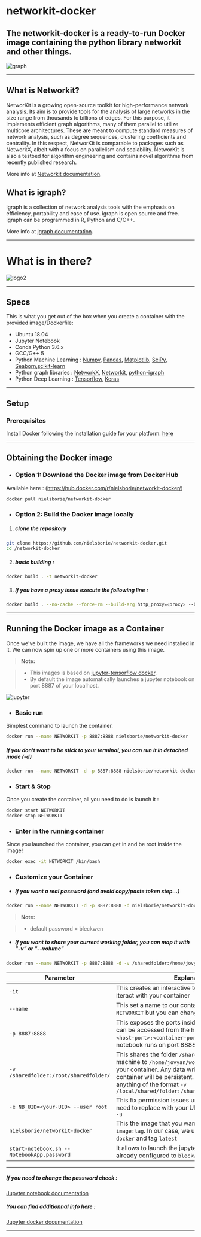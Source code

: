 # networkit-docker
The networkit-docker is a ready-to-run Docker image containing the python library networkit and other things.
---

![graph](doc/graph.png)

---

## What is Networkit?

NetworKit is a growing open-source toolkit for high-performance network analysis. Its aim is to provide tools for the analysis of large networks in the size range from thousands to billions of edges. For this purpose, it implements efficient graph algorithms, many of them parallel to utilize multicore architectures. These are meant to compute standard measures of network analysis, such as degree sequences, clustering coefficients and centrality. In this respect, NetworKit is comparable to packages such as NetworkX, albeit with a focus on parallelism and scalability. NetworKit is also a testbed for algorithm engineering and contains novel algorithms from recently published research.

More info at [Networkit documentation](http://networkit.parco.iti.kit.edu).


## What is igraph?

igraph is a collection of network analysis tools with the emphasis on efficiency, portability and ease of use. 
igraph is open source and free. 
igraph can be programmed in R, Python and C/C++.

More info at [igraph documentation](http://igraph.org/redirect.html).

---
# What is in there?

![logo2](doc/logo2.png)

---

## Specs
This is what you get out of the box when you create a container with the provided image/Dockerfile:
* Ubuntu 18.04
* Jupyter Notebook
* Conda Python 3.6.x
* GCC/G++ 5
* Python Machine Learning : [Numpy](http://www.numpy.org/), [Pandas](http://pandas.pydata.org/), [Matplotlib](http://matplotlib.org/), [SciPy](https://www.scipy.org/), [Seaborn](https://seaborn.pydata.org/),[scikit-learn](https://www.anaconda.com/what-is-anaconda/)
* Python graph libraries : [NetworkX](https://networkx.github.io/), [Networkit](http://networkit.parco.iti.kit.edu), [python-igraph](http://igraph.org/python/)
* Python Deep Learning : [Tensorflow](https://www.tensorflow.org/), [Keras](http://keras.io/)

---
## Setup
### Prerequisites
Install Docker following the installation guide for your platform: [here](https://docs.docker.com/engine/installation/)

---

## Obtaining the Docker image
* ### Option 1: Download the Docker image from Docker Hub
Available here : (https://hub.docker.com/r/nielsborie/networkit-docker/)

```bash
docker pull nielsborie/networkit-docker
```
* ### Option 2: Build the Docker image locally
1. #####  clone the repository
```bash
git clone https://github.com/nielsborie/networkit-docker.git
cd /networkit-docker
```

2. ##### basic building : 
```bash
docker build . -t networkit-docker
```

3. ##### If you have a proxy issue execute the following line : 
```bash
docker build . --no-cache --force-rm --build-arg http_proxy=<proxy> --build-arg https_proxy=<proxy> --build-arg no_proxy=localhost,<proxy>,<proxy>,.an.local -t networkit-docker
```

---

## Running the Docker image as a Container
Once we've built the image, we have all the frameworks we need installed in it. We can now spin up one or more containers using this image.


> **Note:**

> - This images is based on [jupyter-tensorflow docker](https://github.com/jupyter/docker-stacks/tree/master/tensorflow-notebook).
> - By default the image automatically launches a jupyter notebook on port 8887 of your localhost.

![jupyter](doc/jupyter.PNG)

* ### Basic run
Simplest command to launch the container.
```bash
docker run --name NETWORKIT -p 8887:8888 nielsborie/networkit-docker
```


##### If you don't want to be stick to your terminal, you can run it in detached mode (-d)

```bash
docker run --name NETWORKIT -d -p 8887:8888 nielsborie/networkit-docker
```

* ### Start & Stop
Once you create the container, all you need to do is launch it : 
```bash
docker start NETWORKIT
docker stop NETWORKIT
```

* ### Enter in the running container
Since you launched the container, you can get in and be root inside the image!
```bash
docker exec -it NETWORKIT /bin/bash
```

* ### Customize your Container
* ##### If you want a real password (and avoid copy/paste token step...) 
```bash
docker run --name NETWORKIT -d -p 8887:8888 -d nielsborie/networkit-docker start-notebook.sh --NotebookApp.password="sha1:ff6a3551e13f:c3edadaa0cb4bed02293c96c14d755611069a4ba" 
```

> **Note:**

> - default password = bleckwen

* ##### If you want to share your current working folder, you can map it with "-v" or "--volume"
```bash
docker run --name NETWORKIT -p 8887:8888 -d -v /sharedfolder:/home/jovyan/work/ -e NB_UID=<your-UID/> --user root nielsborie/networkit-docker start-notebook.sh --NotebookApp.password="sha1:ff6a3551e13f:c3edadaa0cb4bed02293c96c14d755611069a4ba"
```

| Parameter      | Explanation |
|----------------|-------------|
|`-it`             | This creates an interactive terminal you can use to iteract with your container |
|`--name`             | This set a name to our container, in our case we use `NETWORKIT` but you can change it |
|`-p 8887:8888`    | This exposes the ports inside the container so they can be accessed from the host. The format is `-p <host-port>:<container-port>`. The default jupyter notebook runs on port 8888 |
|`-v /sharedfolder:/root/sharedfolder/` | This shares the folder `/sharedfolder` on your host machine to `/home/jovyan/work/sharedfolder/` inside your container. Any data written to this folder by the container will be persistent. You can modify this to anything of the format `-v /local/shared/folder:/shared/folder/in/container/` |
|`-e NB_UID=<your-UID> --user root`   | This fix permission issues under the container, you need to replace <your-UID> with your UID.  You can get it with : `id -u` |
|`nielsborie/networkit-docker`   | This the image that you want to run. The format is `image:tag`. In our case, we use the image `networkit-docker` and tag `latest` |
|`start-notebook.sh --NotebookApp.password`   | It allows to launch the jupyter with a password already configured to `bleckwen` |

---


##### If you need to change the password check : 
[Jupyter notebook documentation](http://jupyter-notebook.readthedocs.io/en/stable/public_server.html)

##### You can find additionnal info here : 
[Jupyter docker documentation](https://jupyter-docker-stacks.readthedocs.io/en/latest/using/common.html?highlight=password)

---





